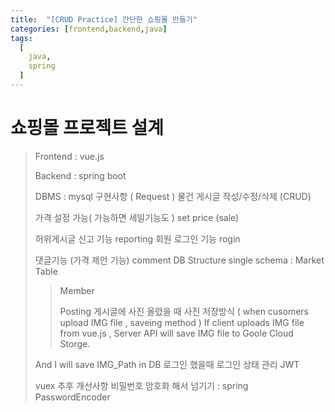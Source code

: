 ```yaml
---
title:  "[CRUD Practice] 간단한 쇼핑몰 만들기"
categories: [frontend,backend,java]
tags:
  [
    java,
    spring
  ] 
---
```

# 쇼핑몰 프로젝트 설계
> Frontend : vue.js
>
> Backend : spring boot
>
> DBMS : mysql
구현사항 ( Request )
> 물건 게시글 작성/수정/삭제     (CRUD)
>
> 가격 설정 가능( 가능하면 세일기능도 )   set price (sale)
>
> 허위게시글 신고 기능     reporting
> 회원 로그인 기능      rogin
>
> 댓글기능 (가격 제안 기능)    comment
DB Structure
>single schema : Market
> Table
>
> > Member
> >
> > Posting
게시글에 사진 올렸을 때 사진 저장방식 ( when cusomers upload IMG file , saveing method  )
> If client uploads IMG file from vue.js , Server API will save IMG file to Goole Cloud Storge.
>
> And I will save IMG_Path in DB
로그인 했을때 로그인 상태 관리
> JWT
>
> vuex
추후 개선사항
> 비밀번호 암호화 해서 넘기기 : spring PasswordEncoder